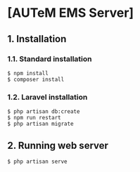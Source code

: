 # [AUTeM EMS Server]

## 1. Installation

### 1.1. Standard installation
```
$ npm install
$ composer install
```

### 1.2. Laravel installation
```
$ php artisan db:create
$ npm run restart
$ php artisan migrate
```

## 2. Running web server
```
$ php artisan serve
```
